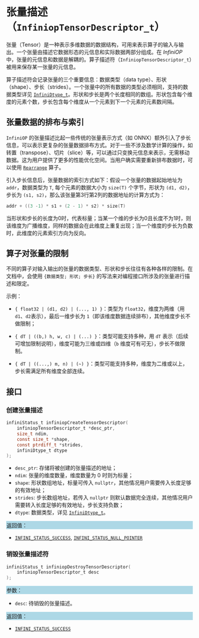 # 张量描述（`InfiniopTensorDescriptor_t`）

张量（Tensor）是一种表示多维数据的数据结构，可用来表示算子的输入与输出。一个张量由描述它数据形态的元信息和实际数据两部分组成。在 *InfiniOP* 中，张量的元信息和数据是解耦的。算子描述符（`InfiniopTensorDescriptor_t`）被用来保存某一张量的元信息。

算子描述符会记录张量的三个重要信息：数据类型（data type）、形状（shape）、步长（strides）。一个张量中的所有数据的类型必须相同，支持的数据类型详见 [`InfiniDtype_t`]。形状和步长是两个长度相同的数组。形状包含每个维度的元素个数，步长包含每个维度从一个元素到下一个元素的元素数间隔。

## 张量数据的排布与索引

`InfiniOP` 的张量描述比起一些传统的张量表示方式（如 ONNX）额外引入了步长信息，可以表示更复杂的张量数据排布方式。对于一些不涉及数学计算的操作，如转置（transpose）、切片（slice）等，可以通过只变换元信息来表示，无需移动数据。这为用户提供了更多的性能优化空间。当用户确实需要重新排布数据时，可以使用 [`Rearrange`] 算子。

引入步长信息后，张量数据的索引方式如下：假设一个张量的数据起始地址为 `addr`，数据类型为 `T`, 每个元素的数据大小为 `size(T)` 个字节，形状为 `(d1, d2)`，步长为 `(s1, s2)`，那么该张量第3行第2列的数据地址的计算方式为：

```c
addr + ((3 -1) * s1 + (2 - 1) * s2) * size(T)
```

当形状和步长的长度为0时，代表标量；当某一个维的步长为0且长度不为1时，则该维度为广播维度，同样的数据会在此维度上重复出现；当一个维度的步长为负数时，此维度的元素索引方向为反向。

## 算子对张量的限制

不同的算子对输入输出的张量的数据类型、形状和步长往往有各种各样的限制。在文档中，会使用 `{数据类型; 形状; 步长}` 的写法来对编程接口所涉及的张量进行描述和限定。

示例：

- `{ float32 | (d1, d2) | (..., 1) }`：类型为 `float32`，维度为两维（用`d1`、`d2`表示），最后一维步长为 `1`（即该维度数据连续排布），其他维度步长不做限制；

- `{ dT | ((b,) h, w, c) | (...) }`：类型可能支持多种，用 `dT` 表示（后续可增加限制说明），维度可能为三维或四维（`b` 维度可有可无），步长不做限制。

- `{ dT | ((...,) m, n) | (~) }`：类型可能支持多种，维度为二维或以上，步长需满足所有维度全部连续。

## 接口

### 创建张量描述

```c
infiniStatus_t infiniopCreateTensorDescriptor(
    infiniopTensorDescriptor_t *desc_ptr, 
    size_t ndim, 
    const size_t *shape, 
    const ptrdiff_t *strides, 
    infiniDtype_t dtype
);
```

- `desc_ptr`: 存储将被创建的张量描述的地址；
- `ndim`: 张量的维度数量，维度数量为 $0$ 时则为标量；
- `shape`: 形状数组地址，标量可传入 `nullptr`，其他情况用户需要传入长度足够的有效地址；
- `strides`: 步长数组地址，若传入 `nullptr` 则默认数据完全连续，其他情况用户需要转入长度足够的有效地址，步长支持负数；
- `dtype`: 数据类型，详见 [`InfiniDtype_t`]。

<div style="background-color: lightblue; padding: 1px;"> 返回值：</div>

- [`INFINI_STATUS_SUCCESS`], [`INFINI_STATUS_NULL_POINTER`]

### 销毁张量描述符

```c
infiniStatus_t infiniopDestroyTensorDescriptor(
    infiniopTensorDescriptor_t desc
);
```

<div style="background-color: lightblue; padding: 1px;"> 参数： </div>

- `desc`: 待销毁的张量描述。

<div style="background-color: lightblue; padding: 1px;"> 返回值： </div>

- [`INFINI_STATUS_SUCCESS`]

<!-- 链接 -->
[`InfiniDtype_t`]: /common/dtype/README.md
[`INFINI_STATUS_SUCCESS`]: /common/status/README.md#INFINI_STATUS_SUCCESS
[`INFINI_STATUS_NULL_POINTER`]: /common/status/README.md#INFINI_STATUS_NULL_POINTER
[`Rearrange`]: /infiniop/ops/rearrange/README.md
